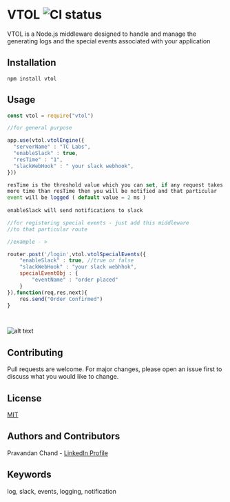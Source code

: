 # VTOL ![CI status](https://img.shields.io/badge/build-passing-brightgreen.svg)

VTOL is a Node.js middleware designed to handle and manage the generating logs and the special events associated with your application

## Installation
`npm install vtol`

## Usage

```javascript
const vtol = require("vtol")

//for general purpose

app.use(vtol.vtolEngine({
  "serverName" : "TC Labs",
  "enableSlack" : true,
  "resTime" : "1",
  "slackWebHook" : " your slack webhook",
}))

resTime is the threshold value which you can set, if any request takes
more time than resTime then you will be notified and that particular
event will be logged ( default value = 2 ms )
  
enableSlack will send notifications to slack

//for registering special events - just add this middleware
//to that particular route

//example - >

router.post('/login',vtol.vtolSpecialEvents({
    "enableSlack" : true, //true or false
    "slackWebHook" : "your slack webhhok",
    specialEventObj : {
        "eventName" : "order placed"
    }
}),function(req,res,next){
    res.send("Order Confirmed")
}

 
```

![alt text](https://ibb.co/edNRD8)

## Contributing
Pull requests are welcome. For major changes, please open an issue first to discuss what you would like to change.

## License
[MIT](https://choosealicense.com/licenses/mit/)

## Authors and Contributors
Pravandan Chand - [LinkedIn Profile](linkedin.com/in/pravandan)

## Keywords
log, slack, events, logging, notification
